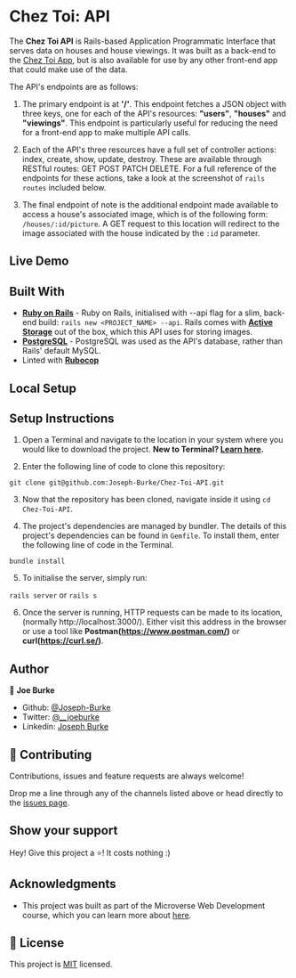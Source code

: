 # Chez Toi: API

The **Chez Toi API** is Rails-based Application Programmatic Interface that serves data on houses and house viewings. It was built as a back-end to the [Chez Toi App](https://github.com/Joseph-Burke/Chez-Toi-App), but is also available for use by any other front-end app that could make use of the data. 

<!-- ![screenshot](./screenshots/screenshot-main.png)
![screenshot](./screenshots/screenshot-recipe.png) -->

<!-- The API is deployed at  -->
The API's endpoints are as follows:

1) The primary endpoint is at **'/'**. This endpoint fetches a JSON object with three keys, one for each of the API's resources: **"users"**, **"houses"** and **"viewings"**. This endpoint is particularly useful for reducing the need for a front-end app to make multiple API calls.

2) Each of the API's three resources have a full set of controller actions: index, create, show, update, destroy. These are available through RESTful routes: GET POST PATCH DELETE. For a full reference of the endpoints for these actions, take a look at the screenshot of `rails routes` included below.

3) The final endpoint of note is the additional endpoint made available to access a house's associated image, which is of the following form: `/houses/:id/picture`. A GET request to this location will redirect to the image associated with the house indicated by the `:id` parameter.

<!-- 
INCLUDE A SCREEENSHOT OF RAILS ROUTES HERE

![screenshot](./screenshots/screenshot-recipe.png) 

-->

## Live Demo

<!-- To jump right into the project, visit the [Live Demo](https://eats-shoots-leaves.herokuapp.com/), deployed on Heroku. -->

## Built With

- **[Ruby on Rails](https://rubyonrails.org/)** - Ruby on Rails, initialised with --api flag for a slim, back-end build: `rails new <PROJECT_NAME> --api`. Rails comes with **[Active Storage](https://edgeguides.rubyonrails.org/active_storage_overview.html)** out of the box, which this API uses for storing images.
- **[PostgreSQL](https://www.postgresql.org/)** - PostgreSQL was used as the API's database, rather than Rails' default MySQL.
- Linted with **[Rubocop](https://rubocop.org/)**

## Local Setup

## Setup Instructions

1. Open a Terminal and navigate to the location in your system where you would like to download the project. **New to Terminal? [Learn here](https://www.freecodecamp.org/news/conquering-the-command-line-f85f5e46c07c/).**

2. Enter the following line of code to clone this repository:

`git clone git@github.com:Joseph-Burke/Chez-Toi-API.git`

3. Now that the repository has been cloned, navigate inside it using `cd Chez-Toi-API`.

4. The project's dependencies are managed by bundler. The details of this project's dependencies can be found in `Gemfile`. To install them, enter the following line of code in the Terminal.

`bundle install`

5. To initialise the server, simply run:

`rails server` or `rails s`

6. Once the server is running, HTTP requests can be made to its location, (normally http://localhost:3000/). Either visit this address in the browser or use a tool like **Postman(https://www.postman.com/)** or **curl(https://curl.se/)**.

## Author

👤 **Joe Burke**

- Github: [@Joseph-Burke](https://github.com/Joseph-Burke)
- Twitter: [@__joeburke](https://twitter.com/__joeburke)
- Linkedin: [Joseph Burke](https://www.linkedin.com/in/--joeburke/)

## 🤝 Contributing

Contributions, issues and feature requests are always welcome!

Drop me a line through any of the channels listed above or head directly to the [issues page](issues/).

## Show your support

Hey! Give this project a ⭐️! It costs nothing :)

## Acknowledgments

- This project was built as part of the Microverse Web Development course, which you can learn more about [here](https://www.microverse.org/).

## 📝 License

This project is [MIT](lic.url) licensed.
